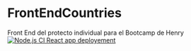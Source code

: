 # FrontEndCountries
Front End del protecto individual para el Bootcamp de Henry
[![Node.js CI React app deployement](https://github.com/hcamusso/FrontEndCountries/actions/workflows/node.js.yml/badge.svg)](https://github.com/hcamusso/FrontEndCountries/actions/workflows/node.js.yml)
